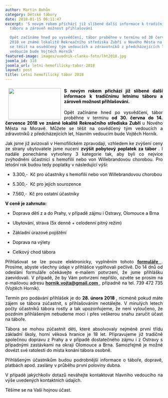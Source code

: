 ```yaml
---
author: Martin Bohůn
category: Dětské tábory
date: 2018-01-15 06:11:47
excerpt: 'S novým rokem přichází již slíbené další informace k tradičnímu letnímu
  táboru a zároveň možnost přihlašování

  Opět začínáme hned po vysvědčení, tábor proběhne v termínu od 30 června do 14 července
  2018 ve známé lokalitě Rekreačního střediska Zubří u Nového Města na Moravě Můžete
  se těšit na osvědčený tým vedoucích a zdravotníků z předcházejících let, hlavním
  vedoucím bude Vojtěch Horník'
featured-image: images/uvodnik-clanku-foto/lht2018.jpg
joomla_id: 318
joomla_url: letni-hemofilicky-tabor-2018
layout: post
title: Letní hemofilický tábor 2018
---
```


<h4 style="text-align: justify;">
 <img border="0" height="100" src="{{ site.baseurl }}/images/uvodnik-clanku-foto/lht2018.jpg" style="float: left; margin-left: 10px; margin-right: 10px;" width="168"/>
 <span style="color: #000000;">
  S novým rokem přichází již slíbené další informace k tradičnímu letnímu táboru a zároveň možnost přihlašování.
 </span>
</h4>
<p style="text-align: justify;">
 <span style="color: #000000;">
  Opět začínáme hned po vysvědčení, tábor proběhne v termínu
  <strong>
   od 30. června do 14. července 2018 ve známé lokalitě Rekreačního střediska Zubří
  </strong>
  u Nového Města na Moravě. Můžete se těšit na osvědčený tým vedoucích a zdravotníků z předcházejících let, hlavním vedoucím bude Vojtěch Horník.
 </span>
</p>
<p style="text-align: justify;">
 <span style="color: #000000;">
  Jak jsme již avizovali v Hemofilickém zpravodaji, vzhledem ke zvýšení ceny ze strany ubytovatele jsme nuceni
  <strong>
   zvýšit pobytový poplatek za tábor
  </strong>
  . I nadále ponecháme vytvořeny 3 kategorie tak, aby byli co nejvíce zvýhodněni účastníci s hemofilií nebo von Willebrandovou chorobou. Pro letošní rok budou tedy poplatky v následující výši:
 </span>
</p>
<ul style="text-align: justify;">
 <li>
  <span style="color: #000000;">
   3.300,-  Kč pro účastníky s hemofilií nebo von Willebrandovou chorobou
  </span>
 </li>
</ul>
<ul style="text-align: justify;">
 <li>
  <span style="color: #000000;">
   5.300,-  Kč pro jejich sourozence
  </span>
 </li>
</ul>
<ul style="text-align: justify;">
 <li>
  <span style="color: #000000;">
   7.560,-  Kč pro ostatní účastníky
  </span>
 </li>
</ul>
<p style="text-align: justify;">
 <span style="color: #000000;">
  <strong>
   V ceně je zahrnuto:
  </strong>
 </span>
</p>
<ul style="text-align: justify;">
 <li>
  <span style="color: #000000;">
   Doprava dětí z a do Prahy, v případě zájmu i Ostravy, Olomouce a Brna
  </span>
 </li>
</ul>
<ul style="text-align: justify;">
 <li>
  <span style="color: #000000;">
   Ubytování, strava (5x denně + celodenní pitný režim)
  </span>
 </li>
</ul>
<ul style="text-align: justify;">
 <li>
  <span style="color: #000000;">
   Základní úrazové pojištění
  </span>
 </li>
</ul>
<ul style="text-align: justify;">
 <li>
  <span style="color: #000000;">
   Doprava na výlety
  </span>
 </li>
</ul>
<ul style="text-align: justify;">
 <li>
  <span style="color: #000000;">
   Celkový chod tábora
  </span>
 </li>
</ul>
<p style="text-align: justify;">
 <span style="color: #000000;">
  Přihlašovat se lze pouze elektronicky, vyplněním tohoto
 </span>
 <strong>
  <a href="https://docs.google.com/forms/d/e/1FAIpQLSc8lvjmMaBtkGxJUV7AEkiwNVjOWw8YyOK6KgYm3zpLxD9vnA/viewform" target="_blank" title="Letní hemofilický tábor 2018">
   <span style="text-decoration: underline;">
    formuláře
   </span>
  </a>
 </strong>
 .
 <span style="color: #000000;">
  Prosíme, abyste všechny údaje v přihlášce vyplňovali pečlivě. Do 14 dnů od odeslání formuláře očekávejte e-mailem potvrzení, že jsme přihlášku zaevidovali. V případě, že by Vám potvrzení nepřišlo, ozvěte se prosím na e-mailovou adresu
 </span>
 <strong>
  <a href="mailto:hornik.vojta@gmail.com">
   hornik.vojta@gmail.com
  </a>
 </strong>
 ,
 <span style="color: #000000;">
  případně na tel. 739 472 735 (Vojtěch Horník).
 </span>
</p>
<p style="text-align: justify;">
 <span style="color: #000000;">
  Termín pro podávání přihlášek je do
  <strong>
   28. února 2018
  </strong>
  , nicméně pokud máte zájem se tábora zúčastnit, s přihlašováním neotálejte. V minulých letech počty účastníků tábora rostly a tak upozorňujeme, že není vyloučeno, že pozdním přihlášeným nebudeme moci i přes veškerou snahu zaručit účast na táboře.
 </span>
</p>
<p style="text-align: justify;">
 <span style="color: #000000;">
  Tábora se mohou zúčastnit děti, které absolvovaly nejméně první třídu základní školy, horní věková hranice je 18 let. Připravujeme již tradičně společnou dopravu z Prahy a v případě dostatečného zájmu i z Ostravy s případnými zastávkami na okraji Olomouce a Brna. Samozřejmě je možné dovézt své ratolesti do místa konání tábora osobně.
 </span>
</p>
<p style="text-align: justify;">
 <span style="color: #000000;">
  Přihlášeným účastníkům budou podrobnější informace o táboře, dopravě, platbách apod. zaslány v průběhu první poloviny dubna.
 </span>
</p>
<p style="text-align: justify;">
 <span style="color: #000000;">
  V případě jakýchkoliv dotazů neváhejte kontaktovat hlavního vedoucího na výše uvedených kontaktních údajích.
 </span>
</p>
<p style="text-align: justify;">
 <span style="color: #000000;">
  Těšíme se na Vaši hojnou účast.
 </span>
</p>